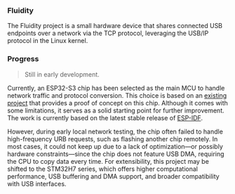 ### Fluidity

The Fluidity project is a small hardware device that shares connected USB endpoints over a network via the TCP protocol, leveraging the USB/IP protocol in the Linux kernel.

### Progress

> Still in early development.

Currently, an ESP32-S3 chip has been selected as the main MCU to handle network traffic and protocol conversion. This choice is based on an [existing project](https://github.com/chegewara/esp32-usbip-poc) that provides a proof of concept on this chip. Although it comes with some limitations, it serves as a solid starting point for further improvement. The work is currently based on the latest stable release of [ESP-IDF](https://docs.espressif.com/projects/esp-idf/en/v5.5/esp32s3/index.html).

However, during early local network testing, the chip often failed to handle high-frequency URB requests, such as flashing another chip remotely. In most cases, it could not keep up due to a lack of optimization—or possibly hardware constraints—since the chip does not feature USB DMA, requiring the CPU to copy data every time. For extensibility, this project may be shifted to the STM32H7 series, which offers higher computational performance, USB buffering and DMA support, and broader compatibility with USB interfaces.
